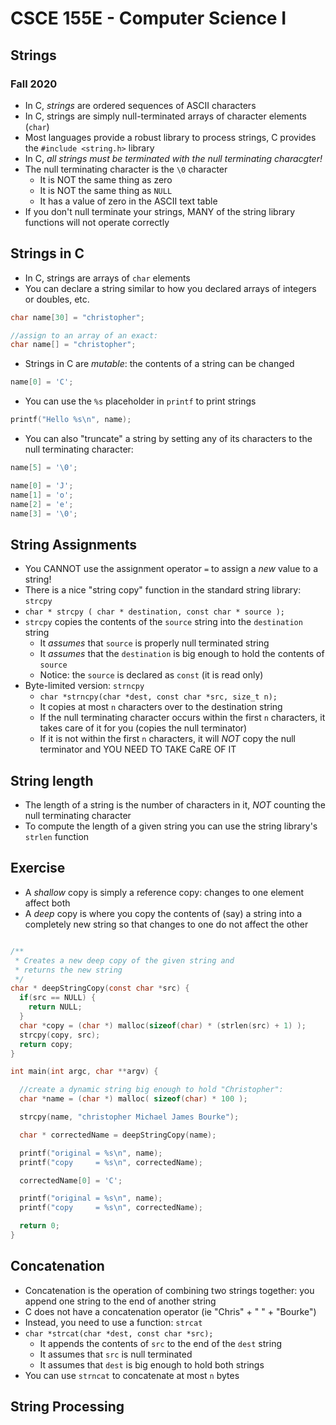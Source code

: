 
# CSCE 155E - Computer Science I
## Strings
### Fall 2020

* In C, *strings* are ordered sequences of ASCII characters
* In C, strings are simply null-terminated arrays of character elements (`char`)
* Most languages provide a robust library to process strings, C provides the `#include <string.h>` library
* In C, *all strings must be terminated with the null terminating characgter!*
* The null terminating character is the `\0` character
  * It is NOT the same thing as zero
  * It is NOT the same thing as `NULL`
  * It has a value of zero in the ASCII text table
* If you don't null terminate your strings, MANY of the string library functions will not operate correctly

## Strings in C

* In C, strings are arrays of `char` elements
* You can declare a string similar to how you declared arrays of integers or doubles, etc.

```c
char name[30] = "christopher";

//assign to an array of an exact:
char name[] = "christopher";
```

* Strings in C are *mutable*: the contents of a string can be changed

```c
name[0] = 'C';
```

* You can use the `%s` placeholder in `printf` to print strings

```c
printf("Hello %s\n", name);
```

* You can also "truncate" a string by setting any of its characters to the null terminating character:

```c
name[5] = '\0';

name[0] = 'J';
name[1] = 'o';
name[2] = 'e';
name[3] = '\0';
```

## String Assignments

* You CANNOT use the assignment operator `=` to assign a *new* value to a string!
* There is a nice "string copy" function in the standard string library: `strcpy`
* `char * strcpy ( char * destination, const char * source );`
* `strcpy` copies the contents of the `source` string into the `destination` string
  * It *assumes* that `source` is properly null terminated string
  * It *assumes* that the `destination` is big enough to hold the contents of `source`
  * Notice: the `source` is declared as `const` (it is read only)
* Byte-limited version: `strncpy`
  * `char *strncpy(char *dest, const char *src, size_t n);`
  * It copies at most `n` characters over to the destination string
  * If the null terminating character occurs within the first `n` characters, it takes care of it for you (copies the null terminator)
  * If it is not within the first `n` characters, it will *NOT* copy the null terminator and YOU NEED TO TAKE CaRE OF IT
  
## String length

* The length of a string is the number of characters in it, *NOT* counting the null terminating character
* To compute the length of a given string you can use the string library's `strlen` function

## Exercise 

* A *shallow* copy is simply a reference copy: changes to one element affect both
* A *deep* copy is where you copy the contents of (say) a string into a completely new string so that changes to one do not affect the other

```c

/**
 * Creates a new deep copy of the given string and
 * returns the new string
 */
char * deepStringCopy(const char *src) {
  if(src == NULL) {
    return NULL;
  }
  char *copy = (char *) malloc(sizeof(char) * (strlen(src) + 1) );
  strcpy(copy, src);
  return copy;
}

int main(int argc, char **argv) {

  //create a dynamic string big enough to hold "Christopher":
  char *name = (char *) malloc( sizeof(char) * 100 );

  strcpy(name, "christopher Michael James Bourke");

  char * correctedName = deepStringCopy(name);

  printf("original = %s\n", name);
  printf("copy     = %s\n", correctedName);

  correctedName[0] = 'C';

  printf("original = %s\n", name);
  printf("copy     = %s\n", correctedName);

  return 0;
}
```

## Concatenation

* Concatenation is the operation of combining two strings together: you append one string to the end of another string
* C does not have a concatenation operator (ie "Chris" + " " + "Bourke")
* Instead, you need to use a function: `strcat`
* `char *strcat(char *dest, const char *src);`
  * It appends the contents of `src` to the end of the `dest` string
  * It assumes that `src` is null terminated
  * It assumes that `dest` is big enough to hold both strings
* You can use `strncat` to concatenate at most `n` bytes

## String Processing

```text








```